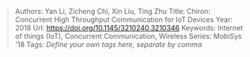 > Authors: Yan Li, Zicheng Chi, Xin Liu, Ting Zhu
> Title: Chiron: Concurrent High Throughput Communication for IoT Devices
> Year: 2018
> Url: https://doi.org/10.1145/3210240.3210346
> Keywords: Internet of things (IoT), Concurrent Communication, Wireless
> Series: MobiSys '18
> Tags: *Define your own tags here, separate by comma*